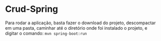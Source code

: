 # Crud-Spring

Para rodar a aplicação, basta fazer o download do projeto, descompactar em uma pasta, caminhar até o diretório onde foi instalado o projeto, e digitar o comando:
`mvn spring-boot:run`
